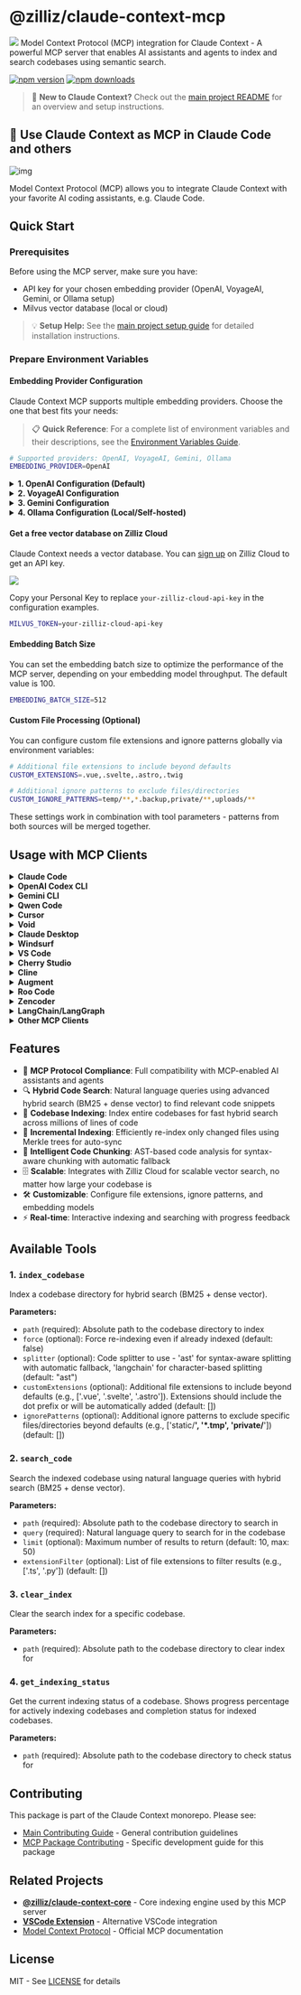 # @zilliz/claude-context-mcp

![](../../assets/claude-context.png)
Model Context Protocol (MCP) integration for Claude Context - A powerful MCP server that enables AI assistants and agents to index and search codebases using semantic search.

[![npm version](https://img.shields.io/npm/v/@zilliz/claude-context-mcp.svg)](https://www.npmjs.com/package/@zilliz/claude-context-mcp)
[![npm downloads](https://img.shields.io/npm/dm/@zilliz/claude-context-mcp.svg)](https://www.npmjs.com/package/@zilliz/claude-context-mcp)

> 📖 **New to Claude Context?** Check out the [main project README](../../README.md) for an overview and setup instructions.

## 🚀 Use Claude Context as MCP in Claude Code and others

![img](https://lh7-rt.googleusercontent.com/docsz/AD_4nXf2uIf2c5zowp-iOMOqsefHbY_EwNGiutkxtNXcZVJ8RI6SN9DsCcsc3amXIhOZx9VcKFJQLSAqM-2pjU9zoGs1r8GCTUL3JIsLpLUGAm1VQd5F2o5vpEajx2qrc77iXhBu1zWj?key=qYdFquJrLcfXCUndY-YRBQ)

Model Context Protocol (MCP) allows you to integrate Claude Context with your favorite AI coding assistants, e.g. Claude Code.

## Quick Start

### Prerequisites

Before using the MCP server, make sure you have:

- API key for your chosen embedding provider (OpenAI, VoyageAI, Gemini, or Ollama setup)
- Milvus vector database (local or cloud)

> 💡 **Setup Help:** See the [main project setup guide](../../README.md#-quick-start) for detailed installation instructions.

### Prepare Environment Variables

#### Embedding Provider Configuration

Claude Context MCP supports multiple embedding providers. Choose the one that best fits your needs:

> 📋 **Quick Reference**: For a complete list of environment variables and their descriptions, see the [Environment Variables Guide](../../docs/getting-started/environment-variables.md).

```bash
# Supported providers: OpenAI, VoyageAI, Gemini, Ollama
EMBEDDING_PROVIDER=OpenAI
```

<details>
<summary><strong>1. OpenAI Configuration (Default)</strong></summary>

OpenAI provides high-quality embeddings with excellent performance for code understanding.

```bash
# Required: Your OpenAI API key
OPENAI_API_KEY=sk-your-openai-api-key

# Optional: Specify embedding model (default: text-embedding-3-small)
EMBEDDING_MODEL=text-embedding-3-small

# Optional: Custom API base URL (for Azure OpenAI or other compatible services)
OPENAI_BASE_URL=https://api.openai.com/v1
```

**Available Models:**
See `getSupportedModels` in [`openai-embedding.ts`](https://github.com/zilliztech/claude-context/blob/master/packages/core/src/embedding/openai-embedding.ts) for the full list of supported models.

**Getting API Key:**

1. Visit [OpenAI Platform](https://platform.openai.com/api-keys)
2. Sign in or create an account
3. Generate a new API key
4. Set up billing if needed

</details>

<details>
<summary><strong>2. VoyageAI Configuration</strong></summary>

VoyageAI offers specialized code embeddings optimized for programming languages.

```bash
# Required: Your VoyageAI API key
VOYAGEAI_API_KEY=pa-your-voyageai-api-key

# Optional: Specify embedding model (default: voyage-code-3)
EMBEDDING_MODEL=voyage-code-3
```

**Available Models:**
See `getSupportedModels` in [`voyageai-embedding.ts`](https://github.com/zilliztech/claude-context/blob/master/packages/core/src/embedding/voyageai-embedding.ts) for the full list of supported models.

**Getting API Key:**

1. Visit [VoyageAI Console](https://dash.voyageai.com/)
2. Sign up for an account
3. Navigate to API Keys section
4. Create a new API key

</details>

<details>
<summary><strong>3. Gemini Configuration</strong></summary>

Google's Gemini provides competitive embeddings with good multilingual support.

```bash
# Required: Your Gemini API key
GEMINI_API_KEY=your-gemini-api-key

# Optional: Specify embedding model (default: gemini-embedding-001)
EMBEDDING_MODEL=gemini-embedding-001

# Optional: Custom API base URL (for custom endpoints)
GEMINI_BASE_URL=https://generativelanguage.googleapis.com/v1beta
```

**Available Models:**
See `getSupportedModels` in [`gemini-embedding.ts`](https://github.com/zilliztech/claude-context/blob/master/packages/core/src/embedding/gemini-embedding.ts) for the full list of supported models.

**Getting API Key:**

1. Visit [Google AI Studio](https://aistudio.google.com/)
2. Sign in with your Google account
3. Go to "Get API key" section
4. Create a new API key

</details>

<details>
<summary><strong>4. Ollama Configuration (Local/Self-hosted)</strong></summary>

Ollama allows you to run embeddings locally without sending data to external services.

```bash
# Required: Specify which Ollama model to use
EMBEDDING_MODEL=nomic-embed-text

# Optional: Specify Ollama host (default: http://127.0.0.1:11434)
OLLAMA_HOST=http://127.0.0.1:11434
```

**Setup Instructions:**

1. Install Ollama from [ollama.ai](https://ollama.ai/)
2. Pull the embedding model:

   ```bash
   ollama pull nomic-embed-text
   ```

3. Ensure Ollama is running:

   ```bash
   ollama serve
   ```

</details>

#### Get a free vector database on Zilliz Cloud

Claude Context needs a vector database. You can [sign up](https://cloud.zilliz.com/signup?utm_source=github&utm_medium=referral&utm_campaign=2507-codecontext-readme) on Zilliz Cloud to get an API key.

![](../../assets/signup_and_get_apikey.png)

Copy your Personal Key to replace `your-zilliz-cloud-api-key` in the configuration examples.

```bash
MILVUS_TOKEN=your-zilliz-cloud-api-key
```

#### Embedding Batch Size

You can set the embedding batch size to optimize the performance of the MCP server, depending on your embedding model throughput. The default value is 100.

```bash
EMBEDDING_BATCH_SIZE=512
```

#### Custom File Processing (Optional)

You can configure custom file extensions and ignore patterns globally via environment variables:

```bash
# Additional file extensions to include beyond defaults
CUSTOM_EXTENSIONS=.vue,.svelte,.astro,.twig

# Additional ignore patterns to exclude files/directories
CUSTOM_IGNORE_PATTERNS=temp/**,*.backup,private/**,uploads/**
```

These settings work in combination with tool parameters - patterns from both sources will be merged together.

## Usage with MCP Clients

<details>
<summary><strong>Claude Code</strong></summary>

Use the command line interface to add the Claude Context MCP server:

```bash
# Add the Claude Context MCP server
claude mcp add claude-context -e OPENAI_API_KEY=your-openai-api-key -e MILVUS_TOKEN=your-zilliz-cloud-api-key -- npx @zilliz/claude-context-mcp@latest

```

See the [Claude Code MCP documentation](https://docs.anthropic.com/en/docs/claude-code/mcp) for more details about MCP server management.

</details>

<details>
<summary><strong>OpenAI Codex CLI</strong></summary>

Codex CLI uses TOML configuration files:

1. Create or edit the `~/.codex/config.toml` file.

2. Add the following configuration:

```toml
# IMPORTANT: the top-level key is `mcp_servers` rather than `mcpServers`.
[mcp_servers.claude-context]
command = "npx"
args = ["@zilliz/claude-context-mcp@latest"]
env = { "OPENAI_API_KEY" = "your-openai-api-key", "MILVUS_TOKEN" = "your-zilliz-cloud-api-key" }
# Optional: override the default 10s startup timeout
startup_timeout_ms = 20000
```

3. Save the file and restart Codex CLI to apply the changes.

</details>

<details>
<summary><strong>Gemini CLI</strong></summary>

Gemini CLI requires manual configuration through a JSON file:

1. Create or edit the `~/.gemini/settings.json` file.

2. Add the following configuration:

```json
{
  "mcpServers": {
    "claude-context": {
      "command": "npx",
      "args": ["@zilliz/claude-context-mcp@latest"],
      "env": {
        "OPENAI_API_KEY": "your-openai-api-key",
        "MILVUS_TOKEN": "your-zilliz-cloud-api-key"
      }
    }
  }
}
```

3. Save the file and restart Gemini CLI to apply the changes.

</details>

<details>
<summary><strong>Qwen Code</strong></summary>

Create or edit the `~/.qwen/settings.json` file and add the following configuration:

```json
{
  "mcpServers": {
    "claude-context": {
      "command": "npx",
      "args": ["@zilliz/claude-context-mcp@latest"],
      "env": {
        "OPENAI_API_KEY": "your-openai-api-key",
        "MILVUS_TOKEN": "your-zilliz-cloud-api-key"
      }
    }
  }
}
```

</details>

<details>
<summary><strong>Cursor</strong></summary>

Go to: `Settings` -> `Cursor Settings` -> `MCP` -> `Add new global MCP server`

Pasting the following configuration into your Cursor `~/.cursor/mcp.json` file is the recommended approach. You may also install in a specific project by creating `.cursor/mcp.json` in your project folder. See [Cursor MCP docs](https://docs.cursor.com/context/model-context-protocol) for more info.

**OpenAI Configuration (Default):**

```json
{
  "mcpServers": {
    "claude-context": {
      "command": "npx",
      "args": ["-y", "@zilliz/claude-context-mcp@latest"],
      "env": {
        "EMBEDDING_PROVIDER": "OpenAI",
        "OPENAI_API_KEY": "your-openai-api-key",
        "MILVUS_TOKEN": "your-zilliz-cloud-api-key"
      }
    }
  }
}
```

**VoyageAI Configuration:**

```json
{
  "mcpServers": {
    "claude-context": {
      "command": "npx",
      "args": ["-y", "@zilliz/claude-context-mcp@latest"],
      "env": {
        "EMBEDDING_PROVIDER": "VoyageAI",
        "VOYAGEAI_API_KEY": "your-voyageai-api-key",
        "EMBEDDING_MODEL": "voyage-code-3",
        "MILVUS_TOKEN": "your-zilliz-cloud-api-key"
      }
    }
  }
}
```

**Gemini Configuration:**

```json
{
  "mcpServers": {
    "claude-context": {
      "command": "npx",
      "args": ["-y", "@zilliz/claude-context-mcp@latest"],
      "env": {
        "EMBEDDING_PROVIDER": "Gemini",
        "GEMINI_API_KEY": "your-gemini-api-key",
        "MILVUS_TOKEN": "your-zilliz-cloud-api-key"
      }
    }
  }
}
```

**Ollama Configuration:**

```json
{
  "mcpServers": {
    "claude-context": {
      "command": "npx",
      "args": ["-y", "@zilliz/claude-context-mcp@latest"],
      "env": {
        "EMBEDDING_PROVIDER": "Ollama",
        "EMBEDDING_MODEL": "nomic-embed-text",
        "OLLAMA_HOST": "http://127.0.0.1:11434",
        "MILVUS_TOKEN": "your-zilliz-cloud-api-key"
      }
    }
  }
}
```

**OAPI Forwarding Configuration (OpenAI-compatible API → Ollama):**
```json
{
  "mcpServers": {
    "claude-context": {
      "command": "npx",
      "args": ["-y", "@zilliz/claude-context-mcp@latest"],
      "env": {
        "EMBEDDING_PROVIDER": "OpenAI",
        "OPENAI_API_KEY": "ollama-key",
        "OPENAI_BASE_URL": "http://localhost:8080/v1",
        "EMBEDDING_MODEL": "nomic-embed-text",
        "OPENAI_CUSTOM_BASE_USING_OLLAMA_MODEL": "true",
        "MILVUS_TOKEN": "your-zilliz-cloud-api-key"
      }
    }
  }
}
```

</details>

<details>
<summary><strong>Void</strong></summary>

Go to: `Settings` -> `MCP` -> `Add MCP Server`

Add the following configuration to your Void MCP settings:

```json
{
  "mcpServers": {
    "code-context": {
      "command": "npx",
      "args": ["-y", "@zilliz/claude-context-mcp@latest"],
      "env": {
        "OPENAI_API_KEY": "your-openai-api-key",
        "MILVUS_ADDRESS": "your-zilliz-cloud-public-endpoint",
        "MILVUS_TOKEN": "your-zilliz-cloud-api-key"
      }
    }
  }
}
```

</details>

<details>
<summary><strong>Claude Desktop</strong></summary>

Add to your Claude Desktop configuration:

```json
{
  "mcpServers": {
    "claude-context": {
      "command": "npx",
      "args": ["@zilliz/claude-context-mcp@latest"],
      "env": {
        "OPENAI_API_KEY": "your-openai-api-key",
        "MILVUS_TOKEN": "your-zilliz-cloud-api-key"
      }
    }
  }
}
```

</details>

<details>
<summary><strong>Windsurf</strong></summary>

Windsurf supports MCP configuration through a JSON file. Add the following configuration to your Windsurf MCP settings:

```json
{
  "mcpServers": {
    "claude-context": {
      "command": "npx",
      "args": ["-y", "@zilliz/claude-context-mcp@latest"],
      "env": {
        "OPENAI_API_KEY": "your-openai-api-key",
        "MILVUS_TOKEN": "your-zilliz-cloud-api-key"
      }
    }
  }
}
```

</details>

<details>
<summary><strong>VS Code</strong></summary>

The Claude Context MCP server can be used with VS Code through MCP-compatible extensions. Add the following configuration to your VS Code MCP settings:

```json
{
  "mcpServers": {
    "claude-context": {
      "command": "npx",
      "args": ["-y", "@zilliz/claude-context-mcp@latest"],
      "env": {
        "OPENAI_API_KEY": "your-openai-api-key",
        "MILVUS_TOKEN": "your-zilliz-cloud-api-key"
      }
    }
  }
}
```

</details>

<details>
<summary><strong>Cherry Studio</strong></summary>

Cherry Studio allows for visual MCP server configuration through its settings interface. While it doesn't directly support manual JSON configuration, you can add a new server via the GUI:

1. Navigate to **Settings → MCP Servers → Add Server**.
2. Fill in the server details:
   - **Name**: `claude-context`
   - **Type**: `STDIO`
   - **Command**: `npx`
   - **Arguments**: `["@zilliz/claude-context-mcp@latest"]`
   - **Environment Variables**:
     - `OPENAI_API_KEY`: `your-openai-api-key`
     - `MILVUS_TOKEN`: `your-zilliz-cloud-api-key`
3. Save the configuration to activate the server.

</details>

<details>
<summary><strong>Cline</strong></summary>

Cline uses a JSON configuration file to manage MCP servers. To integrate the provided MCP server configuration:

1. Open Cline and click on the **MCP Servers** icon in the top navigation bar.

2. Select the **Installed** tab, then click **Advanced MCP Settings**.

3. In the `cline_mcp_settings.json` file, add the following configuration:

```json
{
  "mcpServers": {
    "claude-context": {
      "command": "npx",
      "args": ["@zilliz/claude-context-mcp@latest"],
      "env": {
        "OPENAI_API_KEY": "your-openai-api-key",
        "MILVUS_TOKEN": "your-zilliz-cloud-api-key"
      }
    }
  }
}
```

4. Save the file.

</details>

<details>
<summary><strong>Augment</strong></summary>

To configure Claude Context MCP in Augment Code, you can use either the graphical interface or manual configuration.

#### **A. Using the Augment Code UI**

1. Click the hamburger menu.

2. Select **Settings**.

3. Navigate to the **Tools** section.

4. Click the **+ Add MCP** button.

5. Enter the following command:

   ```
   npx @zilliz/claude-context-mcp@latest
   ```

6. Name the MCP: **Claude Context**.

7. Click the **Add** button.

------

#### **B. Manual Configuration**

1. Press Cmd/Ctrl Shift P or go to the hamburger menu in the Augment panel
2. Select Edit Settings
3. Under Advanced, click Edit in settings.json
4. Add the server configuration to the `mcpServers` array in the `augment.advanced` object

```json
"augment.advanced": { 
  "mcpServers": [ 
    { 
      "name": "claude-context", 
      "command": "npx", 
      "args": ["-y", "@zilliz/claude-context-mcp@latest"] 
    } 
  ] 
}
```

</details>

<details>
<summary><strong>Roo Code</strong></summary>

Roo Code utilizes a JSON configuration file for MCP servers:

1. Open Roo Code and navigate to **Settings → MCP Servers → Edit Global Config**.

2. In the `mcp_settings.json` file, add the following configuration:

```json
{
  "mcpServers": {
    "claude-context": {
      "command": "npx",
      "args": ["@zilliz/claude-context-mcp@latest"],
      "env": {
        "OPENAI_API_KEY": "your-openai-api-key",
        "MILVUS_TOKEN": "your-zilliz-cloud-api-key"
      }
    }
  }
}
```

3. Save the file to activate the server.

</details>

<details>
<summary><strong>Zencoder</strong></summary>

Zencoder offers support for MCP tools and servers in both its JetBrains and VS Code plugin versions.

1. Go to the Zencoder menu (...)
2. From the dropdown menu, select `Tools`
3. Click on the `Add Custom MCP`
4. Add the name (i.e. `Claude Context` and server configuration from below, and make sure to hit the `Install` button

```json
{
    "command": "npx",
    "args": ["@zilliz/claude-context-mcp@latest"],
    "env": {
      "OPENAI_API_KEY": "your-openai-api-key",
      "MILVUS_ADDRESS": "your-zilliz-cloud-public-endpoint",
      "MILVUS_TOKEN": "your-zilliz-cloud-api-key"
    }
}

```

5. Save the server by hitting the `Install` button.

</details>

<details>
<summary><strong>LangChain/LangGraph</strong></summary>

For LangChain/LangGraph integration examples, see [this example](https://github.com/zilliztech/claude-context/blob/643796a0d30e706a2a0dff3d55621c9b5d831807/evaluation/retrieval/custom.py#L88).

</details>

<details>
<summary><strong>Other MCP Clients</strong></summary>

The server uses stdio transport and follows the standard MCP protocol. It can be integrated with any MCP-compatible client by running:

```bash
npx @zilliz/claude-context-mcp@latest
```

</details>

## Features

- 🔌 **MCP Protocol Compliance**: Full compatibility with MCP-enabled AI assistants and agents
- 🔍 **Hybrid Code Search**: Natural language queries using advanced hybrid search (BM25 + dense vector) to find relevant code snippets
- 📁 **Codebase Indexing**: Index entire codebases for fast hybrid search across millions of lines of code
- 🔄 **Incremental Indexing**: Efficiently re-index only changed files using Merkle trees for auto-sync
- 🧩 **Intelligent Code Chunking**: AST-based code analysis for syntax-aware chunking with automatic fallback
- 🗄️ **Scalable**: Integrates with Zilliz Cloud for scalable vector search, no matter how large your codebase is
- 🛠️ **Customizable**: Configure file extensions, ignore patterns, and embedding models
- ⚡ **Real-time**: Interactive indexing and searching with progress feedback

## Available Tools

### 1. `index_codebase`

Index a codebase directory for hybrid search (BM25 + dense vector).

**Parameters:**

- `path` (required): Absolute path to the codebase directory to index
- `force` (optional): Force re-indexing even if already indexed (default: false)
- `splitter` (optional): Code splitter to use - 'ast' for syntax-aware splitting with automatic fallback, 'langchain' for character-based splitting (default: "ast")
- `customExtensions` (optional): Additional file extensions to include beyond defaults (e.g., ['.vue', '.svelte', '.astro']). Extensions should include the dot prefix or will be automatically added (default: [])
- `ignorePatterns` (optional): Additional ignore patterns to exclude specific files/directories beyond defaults (e.g., ['static/**', '*.tmp', 'private/**']) (default: [])

### 2. `search_code`

Search the indexed codebase using natural language queries with hybrid search (BM25 + dense vector).

**Parameters:**

- `path` (required): Absolute path to the codebase directory to search in
- `query` (required): Natural language query to search for in the codebase
- `limit` (optional): Maximum number of results to return (default: 10, max: 50)
- `extensionFilter` (optional): List of file extensions to filter results (e.g., ['.ts', '.py']) (default: [])

### 3. `clear_index`

Clear the search index for a specific codebase.

**Parameters:**

- `path` (required): Absolute path to the codebase directory to clear index for

### 4. `get_indexing_status`

Get the current indexing status of a codebase. Shows progress percentage for actively indexing codebases and completion status for indexed codebases.

**Parameters:**

- `path` (required): Absolute path to the codebase directory to check status for

## Contributing

This package is part of the Claude Context monorepo. Please see:

- [Main Contributing Guide](../../CONTRIBUTING.md) - General contribution guidelines  
- [MCP Package Contributing](CONTRIBUTING.md) - Specific development guide for this package

## Related Projects

- **[@zilliz/claude-context-core](../core)** - Core indexing engine used by this MCP server
- **[VSCode Extension](../vscode-extension)** - Alternative VSCode integration
- [Model Context Protocol](https://modelcontextprotocol.io/) - Official MCP documentation

## License

MIT - See [LICENSE](../../LICENSE) for details
